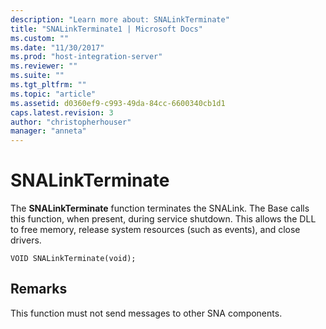 ```yaml
---
description: "Learn more about: SNALinkTerminate"
title: "SNALinkTerminate1 | Microsoft Docs"
ms.custom: ""
ms.date: "11/30/2017"
ms.prod: "host-integration-server"
ms.reviewer: ""
ms.suite: ""
ms.tgt_pltfrm: ""
ms.topic: "article"
ms.assetid: d0360ef9-c993-49da-84cc-6600340cb1d1
caps.latest.revision: 3
author: "christopherhouser"
manager: "anneta"
---
```

# SNALinkTerminate
The **SNALinkTerminate** function terminates the SNALink. The Base calls this function, when present, during service shutdown. This allows the DLL to free memory, release system resources (such as events), and close drivers.  
  
```  
VOID SNALinkTerminate(void);  
```  
  
## Remarks  
 This function must not send messages to other SNA components.
